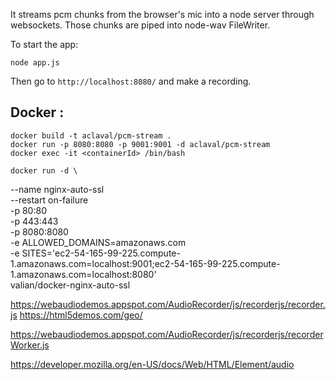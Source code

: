 It streams pcm chunks from the browser's mic into a node server through websockets. Those chunks are piped into node-wav FileWriter.

To start the app:

    node app.js

Then go to `http://localhost:8080/` and make a recording. 

## Docker :

	docker build -t aclaval/pcm-stream .
    docker run -p 8080:8080 -p 9001:9001 -d aclaval/pcm-stream
    docker exec -it <containerId> /bin/bash

    docker run -d \
  --name nginx-auto-ssl \
  --restart on-failure \
  -p 80:80 \
  -p 443:443 \
  -p 8080:8080 \
  -e ALLOWED_DOMAINS=amazonaws.com \
  -e SITES='ec2-54-165-99-225.compute-1.amazonaws.com=localhost:9001;ec2-54-165-99-225.compute-1.amazonaws.com=localhost:8080' \
  valian/docker-nginx-auto-ssl

https://webaudiodemos.appspot.com/AudioRecorder/js/recorderjs/recorder.js
https://html5demos.com/geo/


https://webaudiodemos.appspot.com/AudioRecorder/js/recorderjs/recorderWorker.js

https://developer.mozilla.org/en-US/docs/Web/HTML/Element/audio